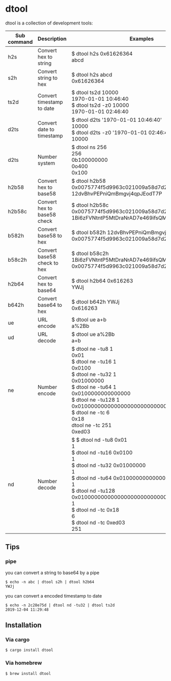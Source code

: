 # dtool

dtool is a collection of development tools:

| Sub command   | Description   | Examples | 
| ------------- | :------------- | ------------ |
| h2s    | Convert hex to string       | $ dtool h2s 0x61626364 <br> abcd  |
| s2h    | Convert string to hex       | $ dtool h2s abcd <br> 0x61626364 |
| ts2d   | Convert timestamp to date   | $ dtool ts2d 10000 <br> 1970-01-01 10:46:40 <br> $ dtool ts2d -z0 10000 <br> 1970-01-01 02:46:40 |
| d2ts   | Convert date to timestamp   | $ dtool d2ts '1970-01-01 10:46:40' <br> 10000 <br> $ dtool d2ts -z0 '1970-01-01 02:46:40' <br> 10000 |
| d2ts   | Number system               | $ dtool ns 256 <br> 256 <br> 0b100000000 <br> 0o400 <br> 0x100 <br> |
| h2b58  | Convert hex to base58       | $ dtool h2b58 0x0075774f5d9963c021009a58d7d2d8e83771dd6c7a <br> 12dvBhvPEPniQmBmgvj4qpJEodT7P |
| h2b58c | Convert hex to base58 check | $ dtool h2b58c 0x0075774f5d9963c021009a58d7d2d8e83771dd6c7a <br> 1Bi6zFVNtntP5MtDraNrAD7e469ifsQMwF |
| b582h  | Convert base58 to hex       | $ dtool b582h 12dvBhvPEPniQmBmgvj4qpJEodT7P <br> 0x0075774f5d9963c021009a58d7d2d8e83771dd6c7a |
| b58c2h | Convert base58 check to hex | $ dtool b58c2h 1Bi6zFVNtntP5MtDraNrAD7e469ifsQMwF <br> 0x0075774f5d9963c021009a58d7d2d8e83771dd6c7a |
| h2b64  | Convert hex to base64       | $ dtool h2b64 0x616263 <br> YWJj |
| b642h  | Convert base64 to hex       | $ dtool b642h YWJj <br> 0x616263 |
| ue     | URL encode                  | $ dtool ue a+b <br> a%2Bb |
| ud     | URL decode                  | $ dtool ue a%2Bb <br> a+b |
| ne     | Number encode               | $ dtool ne -tu8 1 <br> 0x01 <br> $ dtool ne -tu16 1 <br> 0x0100 <br> $ dtool ne -tu32 1 <br> 0x01000000 <br> $ dtool ne -tu64 1 <br> 0x0100000000000000 <br> $ dtool ne -tu128 1 <br> 0x01000000000000000000000000000000 <br> $ dtool ne -tc 6 <br> 0x18 <br> dtool ne -tc 251 <br> 0xed03 |
| nd     | Number decode               | $ $ dtool nd -tu8 0x01 <br> 1 <br> $ dtool nd -tu16 0x0100 <br> 1 <br> $ dtool nd -tu32 0x01000000 <br> 1 <br> $ dtool nd -tu64 0x0100000000000000 <br> 1 <br> $ dtool nd -tu128 0x01000000000000000000000000000000 <br> 1 <br> $ dtool nd -tc 0x18 <br> 6 <br> $ dtool nd -tc 0xed03 <br> 251 |

## Tips

### pipe 
you can convert a string to base64 by a pipe
```
$ echo -n abc | dtool s2h | dtool h2b64
YWJj
```

you can convert a encoded timestamp to date
```
$ echo -n 2c28e75d | dtool nd -tu32 | dtool ts2d
2019-12-04 11:29:48
```

## Installation
### Via cargo
```
$ cargo install dtool
```

### Via homebrew
```
$ brew install dtool
```
